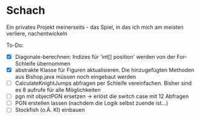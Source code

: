 # Schach
Ein privates Projekt meinerseits - das Spiel, in das ich mich am meisten verliere, nachentwickeln

To-Do:
- [X] Diagonale-berechnen: Indizes für 'int[] position' werden von der For-Schleife übernommen
- [X] abstrakte Klasse für Figuren aktualisieren. Die hinzugefügten Methoden aus Bishop.java müssen noch eingebaut werden
- [ ] CalculateKnightJumps abfragen per Schleife vereinfachen. Bisher sind es 8 aufrufe für alle Möglichkeiten
- [ ] pgn mit objectPGN ersetzen -> erlöst die switch case mit 12 Abfragen
- [ ] PGN erstellen lassen (nachdem die Logik selbst zuende ist...)
- [ ] Stockfish (o.Ä. KI) einbauen
